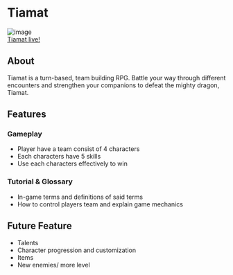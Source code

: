 # Tiamat
![image](https://user-images.githubusercontent.com/70730501/127105601-f65d3434-8ba2-4c85-9ef8-2632e3a9d202.png)
<br>
[Tiamat live!](https://khoa0101.github.io/Tiamat/)
## About
Tiamat is a turn-based, team building RPG. Battle your way through different encounters and strengthen your companions to defeat the mighty dragon, Tiamat.
## Features
### Gameplay
* Player have a team consist of 4 characters
* Each characters have 5 skills
* Use each characters effectively to win
### Tutorial & Glossary
* In-game terms and definitions of said terms
* How to control players team and explain game mechanics
## Future Feature
* Talents
* Character progression and customization
* Items
* New enemies/ more level 
